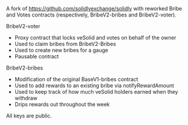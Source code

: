 A fork of https://github.com/solidlyexchange/solidly with reworked Bribe and Votes contracts (respectively, BribeV2-bribes and BribeV2-voter).

BribeV2-voter
* Proxy contract that locks veSolid and votes on behalf of the owner
* Used to claim bribes from BribeV2-Bribes
* Used to create new bribes for a gauge
* Pausable contract

BribeV2-bribes
* Modification of the original BaseV1-bribes contract
* Used to add rewards to an existing bribe via notifyRewardAmount
* Used to keep track of how much veSolid holders earned when they withdraw
* Drips rewards out throughout the week

All keys are public.

